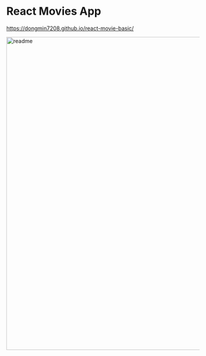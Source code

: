 # React Movies App
https://dongmin7208.github.io/react-movie-basic/

<img width="816" alt="readme" src="https://user-images.githubusercontent.com/85716180/214231370-d3fab59a-e781-49a3-b7be-3fc3caac9b89.png">
